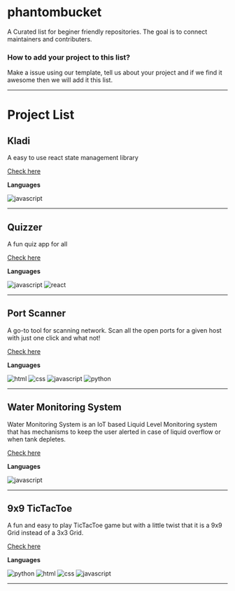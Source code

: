 
# phantombucket
A Curated list for beginer friendly repositories. The goal is to connect maintainers and contributers. 

### How to add your project to this list? 
Make a issue using our template, tell us about your project and if we find it awesome then we will add it this list. 

---

# Project List




## Kladi

A easy to use react state management library

[Check here](https://github.com/Ninja-Developers/kladi)

**Languages**

![javascript](https://img.shields.io/badge/javascript-yellow) 

---




## Quizzer

A fun quiz app for all

[Check here](https://github.com/Ninja-Developers/quizzer)

**Languages**

![javascript](https://img.shields.io/badge/javascript-yellow) ![react](https://img.shields.io/badge/react-blue) 

---




## Port Scanner

A go-to tool for scanning network. Scan all the open ports for a given host with just one click and what not!

[Check here](https://github.com/vinitshahdeo/PortScanner)

**Languages**

![html](https://img.shields.io/badge/html-red) ![css](https://img.shields.io/badge/css-blueviolet) ![javascript](https://img.shields.io/badge/javascript-yellow) ![python](https://img.shields.io/badge/python-blue) 

---




## Water Monitoring System

Water Monitoring System is an IoT based Liquid Level Monitoring system that has mechanisms to keep the user alerted in case of liquid overflow or when tank depletes.

[Check here](https://github.com/vinitshahdeo/Water-Monitoring-System)

**Languages**

![javascript](https://img.shields.io/badge/javascript-yellow) 

---




## 9x9 TicTacToe

A fun and easy to play TicTacToe game but with a little twist that it is a 9x9 Grid instead of a 3x3 Grid.

[Check here](https://github.com/Devansu-Yadav/9x9-TicTacToe)

**Languages**

![python](https://img.shields.io/badge/python-blue) ![html](https://img.shields.io/badge/html-red) ![css](https://img.shields.io/badge/css-blueviolet) ![javascript](https://img.shields.io/badge/javascript-yellow) 

---


